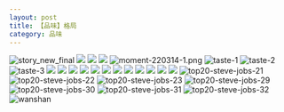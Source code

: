 ```yaml
---
layout: post
title: 【品味】格局
category: 品味
---
```

![story_new_final](http://rfbyhtcfm.hd-bkt.clouddn.com/img/story_new_final_0322.png)
![](http://rfbyavrvr.hd-bkt.clouddn.com/img/inspire-220717-1.jpg)
![](http://rfbyavrvr.hd-bkt.clouddn.com/img/inspire-220510-1.png)
![](http://rfbyavrvr.hd-bkt.clouddn.com/img/moment-220505-1.png)
![moment-220314-1.png](http://rfbyhtcfm.hd-bkt.clouddn.com/img/moment-220314-1.png)
![taste-1](http://rfbyhtcfm.hd-bkt.clouddn.com/img/taste-1.png)
![taste-2](http://rfbyhtcfm.hd-bkt.clouddn.com/img/taste-2.png)
![taste-3](http://rfbyhtcfm.hd-bkt.clouddn.com/img/taste-3.png)
![](http://rfbyhtcfm.hd-bkt.clouddn.com/img/moment-220324-1.png)
![](http://rfbyhtcfm.hd-bkt.clouddn.com/img/moment-220324-2.png)
![](http://rfbyhtcfm.hd-bkt.clouddn.com/img/moment-220324-3.png)
![](http://rfbyhtcfm.hd-bkt.clouddn.com/img/moment-220324-4.png)
![](http://rfbyhtcfm.hd-bkt.clouddn.com/img/moment-220324-5.png)
![](http://rfbyhtcfm.hd-bkt.clouddn.com/img/moment-220324-6.png)
![](http://rfbyhtcfm.hd-bkt.clouddn.com/img/moment-220324-7.png)
![](http://rfbyhtcfm.hd-bkt.clouddn.com/img/taste-220323-1.png)
![](http://rfbyhtcfm.hd-bkt.clouddn.com/img/taste-220323-2.png)
![](http://rfbyhtcfm.hd-bkt.clouddn.com/img/taste-220323-3.png)
![](http://rfbyhtcfm.hd-bkt.clouddn.com/img/taste-220323-4.png)
![](http://rfbyhtcfm.hd-bkt.clouddn.com/img/taste-220323-5.png)
![top20-steve-jobs-21](http://rfbyhtcfm.hd-bkt.clouddn.com/img/jobs-21.png)
![top20-steve-jobs-22](http://rfbyhtcfm.hd-bkt.clouddn.com/img/jobs-22.png)
![top20-steve-jobs-23](http://rfbyhtcfm.hd-bkt.clouddn.com/img/jobs-23.png)
![top20-steve-jobs-29](http://rfbyhtcfm.hd-bkt.clouddn.com/img/jobs-29.png)
![top20-steve-jobs-30](http://rfbyhtcfm.hd-bkt.clouddn.com/img/jobs-30.png)
![top20-steve-jobs-31](http://rfbyhtcfm.hd-bkt.clouddn.com/img/jobs-31.png)
![top20-steve-jobs-32](http://rfbyhtcfm.hd-bkt.clouddn.com/img/jobs-32.png)
![wanshan](http://rfbyhtcfm.hd-bkt.clouddn.com/img/wanshan.png)



  





